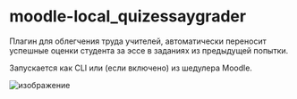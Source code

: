 # moodle-local_quizessaygrader

Плагин для облегчения труда учителей, автоматически переносит успешные оценки студента за эссе в заданиях из предыдущей попытки.

Запускается как CLI или (если включено) из шедулера Moodle.

![изображение](https://github.com/user-attachments/assets/fb87d08c-0ba1-45ea-a8d8-2d9de1510fb6)
